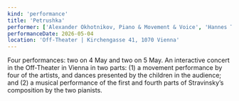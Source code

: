 ```yaml
---
kind: 'performance'
title: 'Petrushka'
performer: ['Alexander Okhotnikov, Piano & Movement & Voice', 'Hannes Taljaard, Piano & Movement & Voice', 'Antonia Luksch, Cello & Movement & Voice', 'Caterina Vögl, Harp & Movement & Voice' ]
performanceDate: 2026-05-04
location: 'Off-Theater | Kirchengasse 41, 1070 Vienna'
---
```

Four performances: two on 4 May and two on 5 May. 
An interactive concert in the Off-Theater in Vienna in two parts: (1) a movement performance by four
of the artists, and dances presented by the children in the audience; and (2) a musical performance of
the first and fourth parts of Stravinsky’s composition by the two pianists.